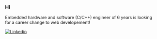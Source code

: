 ### Hi 

Embedded hardware and software (C/C++) engineer of 6 years is looking for a career change to web developement!


[![Linkedin](https://i.stack.imgur.com/gVE0j.png)](https://www.linkedin.com/in/eliska-veisova-143a37233/)
&nbsp;

<!--
**panvicka/panvicka** is a ✨ _special_ ✨ repository because its `README.md` (this file) appears on your GitHub profile.

Here are some ideas to get you started:

- 🔭 I’m currently working on ...
- 🌱 I’m currently learning ...
- 👯 I’m looking to collaborate on ...
- 🤔 I’m looking for help with ...
- 💬 Ask me about ...
- 📫 How to reach me: ...
- 😄 Pronouns: ...
- ⚡ Fun fact: ...
-->
